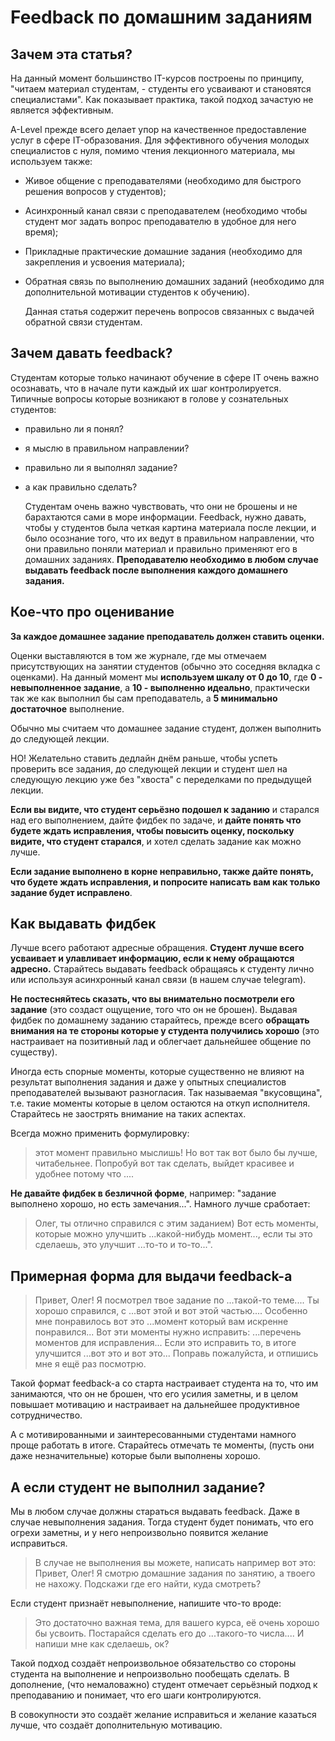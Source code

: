 # Feedback по домашним заданиям


## Зачем эта статья?
  На данный момент большинство IT-курсов построены по принципу, "читаем материал студентам, - студенты его усваивают и становятся специалистами". 
Как показывает практика, такой подход зачастую не является эффективным. 

  A-Level прежде всего делает упор на качественное предоставление услуг в сфере IT-образования.
Для эффективного обучения молодых специалистов с нуля, помимо чтения лекционного материала, мы используем также:
- Живое общение с преподавателями (необходимо для быстрого решения вопросов у студентов);
- Асинхронный канал связи с преподавателем (необходимо чтобы студент мог задать вопрос преподавателю в удобное для него время);
- Прикладные практические домашние задания (необходимо для закрепления и усвоения материала);
- Обратная связь по выполнению домашних заданий (необходимо для дополнительной мотивации студентов к обучению).

  Данная статья содержит перечень вопросов связанных с выдачей обратной связи студентам.


## Зачем давать feedback?
  Студентам которые только начинают обучение в сфере IT очень важно осознавать, что в начале пути каждый их шаг контролируется.
Типичные вопросы которые возникают в голове у сознательных студентов:
- правильно ли я понял? 
- я мыслю в правильном направлении?
- правильно ли я выполнял задание?
- а как правильно сделать?

  Студентам очень важно чувствовать, что они не брошены и не барахтаются сами в море информации.
Feedback, нужно давать, чтобы у студентов была четкая картина материала после лекции, и было осознание того, что их ведут в правильном направлении, что они правильно поняли материал и правильно применяют его в домашних заданиях.
__Преподавателю необходимо в любом случае выдавать feedback после выполнения каждого домашнего задания.__


## Кое-что про оценивание
__За каждое домашнее задание преподаватель должен ставить оценки.__

  Оценки выставляются в том же журнале, где мы отмечаем присутствующих на занятии студентов (обычно это соседняя вкладка с оценками). 
На данный момент мы __используем шкалу от 0 до 10__, где __0 - невыполненное задание__, а __10 - выполненно идеально__, практически так же как выполнил бы сам преподаватель, а __5 минимально достаточное__ выполнение.

Обычно мы считаем что домашнее задание студент, должен выполнить до следующей лекции.

НО! Желательно ставить дедлайн днём раньше, чтобы успеть проверить все задания, до следующей лекции и студент шел на следующую лекцию уже без "хвоста" с переделками по предыдущей лекции.

__Если вы видите, что студент серьёзно подошел к заданию__ и старался над его выполнением, дайте фидбек по задаче, и __дайте понять что будете ждать исправления, чтобы повысить оценку, поскольку видите, что студент старался__, и хотел сделать задание как можно лучше.

__Если задание выполнено в корне неправильно, также дайте понять, что будете ждать исправления, и попросите написать вам как только задание будет исправлено__.

## Как выдавать фидбек
  Лучше всего работают адресные обращения. __Студент лучше всего усваивает и улавливает информацию, если к нему обращаются адресно.__
Старайтесь выдавать feedback обращаясь к студенту лично или используя асинхронный канал связи (в нашем случае telegram).

__Не постесняйтесь сказать, что вы внимательно посмотрели его задание__ (это создаст ощущение, того что он не брошен).
Выдавая фидбек по домашнему заданию старайтесь, прежде всего __обращать внимания на те стороны которые у студента получились хорошо__ (это настраивает на позитивный лад и облегчает дальнейшее общение по существу).

  Иногда есть спорные моменты, которые существенно не влияют на результат выполнения задания и даже у опытных специалистов преподавателей вызывают разногласия. Так называемая "вкусовщина", т.е. такие моменты которые в целом остаются на откуп исполнителя.
Старайтесь не заострять внимание на таких аспектах. 

Всегда можно применить формулировку: 
>этот момент правильно мыслишь! Но вот так вот было бы лучше, читабельнее. Попробуй вот так сделать, выйдет красивее и удобнее потому что ....

  __Не давайте фидбек в безличной форме__, например: "задание выполнено хорошо, но есть замечания...". 
Намного лучше сработает: 

>Олег, ты отлично справился с этим заданием) 
>Вот есть моменты, которые можно улучшить ...какой-нибудь момент..., если ты это сделаешь, это улучшит ...то-то и то-то...".

## Примерная форма для выдачи feedback-а
>Привет, Олег!
>Я посмотрел твое задание по ...такой-то теме....
>Ты хорошо справился, с ...вот этой и вот этой частью.... Особенно мне понравилось вот это ...момент который вам искренне понравился... 
>Вот эти моменты нужно исправить:
>...перечень моментов для исправления...
>Если это исправить то, в итоге улучшится ...вот это и вот это...
>Поправь пожалуйста, и отпишись мне я ещё раз посмотрю.

Такой формат feedback-a со старта настраивает студента на то, что им занимаются, что он не брошен, что его усилия заметны, и в целом повышает мотивацию и настраивает на дальнейшее продуктивное сотрудничество.

А с мотивированными и заинтересованными студентами намного проще работать в итоге.
Старайтесь отмечать те моменты, (пусть они даже незначительные) которые были выполнены хорошо.

## А если студент не выполнил задание?
  Мы в любом случае должны стараться выдавать feedback. 
Даже в случае невыполнения задания.
Тогда студент будет понимать, что его огрехи заметны, и у него непроизвольно появится желание исправиться.

>В случае не выполнения вы можете, написать например вот это:
>Привет, Олег!
>Я смотрю домашние задания по занятию, а твоего не нахожу. Подскажи где его найти, куда смотреть?

Если студент признаёт невыполнение, напишите что-то вроде:

>Это достаточно важная тема, для вашего курса, её очень хорошо бы усвоить. 
>Постарайся сделать его до ...такого-то числа.... И напиши мне как сделаешь, ок?

Такой подход создаёт непроизвольное обязательство со стороны студента на выполнение и непроизвольно пообещать сделать.
В дополнение, (что немаловажно) студент отмечает серьёзный подход к преподаванию и понимает, что его шаги контролируются.

В совокупности это создаёт желание исправиться и желание казаться лучше, что создаёт дополнительную мотивацию.
